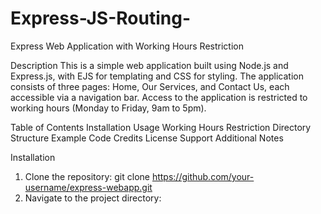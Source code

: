 ﻿# Express-JS-Routing-
Express Web Application with Working Hours Restriction

Description
This is a simple web application built using Node.js and Express.js, with EJS for templating and CSS for styling. The application consists of three pages: Home, Our Services, and Contact Us, each accessible via a navigation bar. Access to the application is restricted to working hours (Monday to Friday, 9am to 5pm).

Table of Contents
Installation
Usage
Working Hours Restriction
Directory Structure
Example Code
Credits
License
Support
Additional Notes

Installation
1. Clone the repository: git clone https://github.com/your-username/express-webapp.git
2. Navigate to the project directory:
